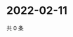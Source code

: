 # 2022-02-11

共 0 条

<!-- BEGIN WEIBO -->
<!-- 最后更新时间 Fri Feb 11 2022 22:18:33 GMT+0800 (China Standard Time) -->

<!-- END WEIBO -->
